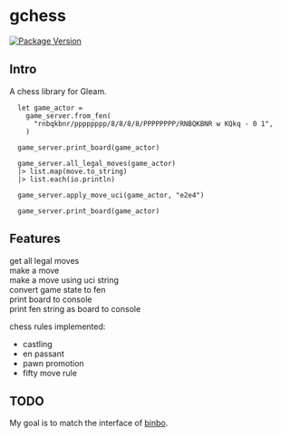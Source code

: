 # gchess
[![Package Version](https://img.shields.io/hexpm/v/gchess)](https://hex.pm/packages/gchess)

<!--[![Hex Docs](https://img.shields.io/badge/hex-docs-ffaff3)](https://hexdocs.pm/gchess/) -->
## Intro

A chess library for Gleam.

```
  let game_actor =
    game_server.from_fen(
      "rnbqkbnr/pppppppp/8/8/8/8/PPPPPPPP/RNBQKBNR w KQkq - 0 1",
    )

  game_server.print_board(game_actor)

  game_server.all_legal_moves(game_actor)
  |> list.map(move.to_string)
  |> list.each(io.println)

  game_server.apply_move_uci(game_actor, "e2e4")

  game_server.print_board(game_actor)
```

## Features
get all legal moves\
make a move\
make a move using uci string\
convert game state to fen\
print board to console\
print fen string as board to console

chess rules implemented:
- castling
- en passant
- pawn promotion
- fifty move rule

## TODO
My goal is to match the interface of [binbo](https://github.com/DOBRO/binbo).
